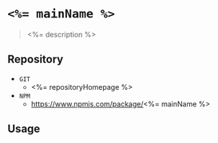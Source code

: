 # `<%= mainName %>`

> <%= description %> 

## Repository 
* `GIT`
   * <%= repositoryHomepage %>
* `NPM`
   * https://www.npmjs.com/package/<%= mainName %>

## Usage

```

```
